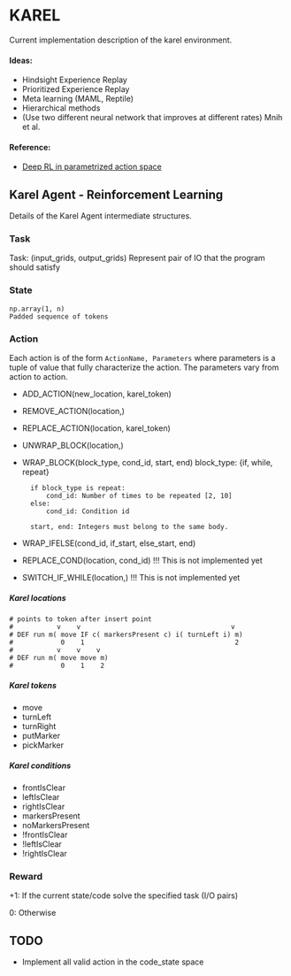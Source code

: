 # KAREL

Current implementation description of the karel environment.

#### Ideas:
+ Hindsight Experience Replay
+ Prioritized Experience Replay
+ Meta learning (MAML, Reptile)
+ Hierarchical methods
+ (Use two different neural network that improves at different rates) Mnih et al.

#### Reference:
+ [Deep RL in parametrized action space](https://arxiv.org/pdf/1511.04143.pdf)

## Karel Agent - Reinforcement Learning
    
Details of the Karel Agent intermediate structures.

### Task

Task: (input_grids, output_grids)
    Represent pair of IO that the program should satisfy
    
### State
    np.array(1, n)
    Padded sequence of tokens
    
### Action

Each action is of the form `ActionName, Parameters` where parameters is a tuple of value that fully characterize the action. 
The parameters vary from action to action.

+ ADD_ACTION(new_location, karel_token)

+ REMOVE_ACTION(location,)

+ REPLACE_ACTION(location, karel_token)

+ UNWRAP_BLOCK(location,)

+ WRAP_BLOCK(block_type, cond_id, start, end)
    block_type: {if, while, repeat}
    
        if block_type is repeat:
            cond_id: Number of times to be repeated [2, 10]
        else:
            cond_id: Condition id

        start, end: Integers must belong to the same body.

+ WRAP_IFELSE(cond_id, if_start, else_start, end)

+ REPLACE_COND(location, cond_id) !!! This is not implemented yet

+ SWITCH_IF_WHILE(location,) !!! This is not implemented yet

##### Karel locations

    # points to token after insert point
    #           v    v                                      v
    # DEF run m( move IF c( markersPresent c) i( turnLeft i) m)
    #            0    1                                      2
    #           v    v    v
    # DEF run m( move move m)
    #            0    1    2
    
##### Karel tokens
+ move
+ turnLeft
+ turnRight
+ putMarker
+ pickMarker

##### Karel conditions
+ frontIsClear 
+ leftIsClear 
+ rightIsClear
+ markersPresent 
+ noMarkersPresent
+ !frontIsClear
+ !leftIsClear 
+ !rightIsClear

### Reward

 +1: If the current state/code solve the specified task (I/O pairs) 
  
  0: Otherwise

## TODO

+ Implement all valid action in the code_state space
